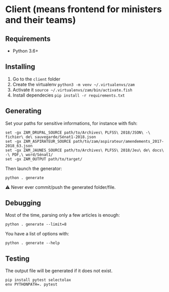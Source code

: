 # Client (means frontend for ministers and their teams)

## Requirements

*   Python 3.6+

## Installing

1.  Go to the `client` folder
2.  Create the virtualenv `python3 -m venv ~/.virtualenvs/zam`
3.  Activate it `source ~/.virtualenvs/zam/bin/activate.fish`
4.  Install dependecies `pip install -r requirements.txt`

## Generating

Set your paths for sensitive informations, for instance with fish:

    set -gx ZAM_DRUPAL_SOURCE path/to/Archives\ PLFSS\ 2018/JSON\ -\ fichier\ de\ sauvegarde/Sénat1-2018.json
    set -gx ZAM_ASPIRATEUR_SOURCE path/to/zam/aspirateur/amendements_2017-2018_63.json
    set -gx ZAM_JAUNES_SOURCE path/to/Archives\ PLFSS\ 2018/Jeu\ de\ docs\ -\ PDF,\ word/Sénat1/
    set -gx ZAM_OUTPUT path/to/target/

Then launch the generator:

    python . generate

⚠️ Never ever commit/push the generated folder/file.

## Debugging

Most of the time, parsing only a few articles is enough:

    python . generate --limit=8

You have a list of options with:

    python . generate --help

## Testing

The output file will be generated if it does not exist.

    pip install pytest selectolax
    env PYTHONPATH=. pytest
